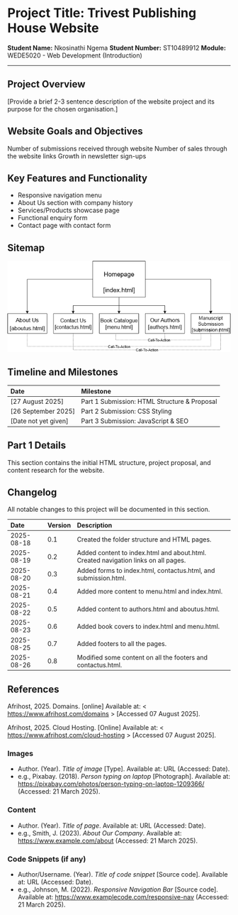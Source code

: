 # Project Title: Trivest Publishing House Website

**Student Name:** Nkosinathi Ngema
**Student Number:** ST10489912
**Module:** WEDE5020 - Web Development (Introduction)

---

## Project Overview

[Provide a brief 2-3 sentence description of the website project and its purpose for the chosen organisation.]

## Website Goals and Objectives

Number of submissions received through website
Number of sales through the website links
Growth in newsletter sign-ups

## Key Features and Functionality

- Responsive navigation menu
- About Us section with company history
- Services/Products showcase page
- Functional enquiry form
- Contact page with contact form

## Sitemap

![alt text][images/image.png]

## Timeline and Milestones

| Date | Milestone |
| :--- | :--- |
| [27 August 2025] | Part 1 Submission: HTML Structure & Proposal |
| [26 September 2025] | Part 2 Submission: CSS Styling |
| [Date not yet given] | Part 3 Submission: JavaScript & SEO |

## Part 1 Details

This section contains the initial HTML structure, project proposal, and content research for the website.

## Changelog

All notable changes to this project will be documented in this section.

| Date | Version | Description |
| :--- | :--- | :--- |
| 2025-08-18 | 0.1 | Created the folder structure and HTML pages. |
| 2025-08-19 | 0.2 | Added content to index.html and about.html. Created navigation links on all pages. |
| 2025-08-20 | 0.3 | Added forms to index.html, contactus.html, and submission.html. |
| 2025-08-21 | 0.4 | Added more content to menu.html and index.html. |
| 2025-08-22 | 0.5 | Added content to authors.html and aboutus.html. |
| 2025-08-23 | 0.6 | Added book covers to index.html and menu.html. |
| 2025-08-25 | 0.7 | Added footers to all the pages. |
| 2025-08-26 | 0.8 | Modified some content on all the footers and contactus.html. |

## References

​​Afrihost, 2025. Domains. [online] Available at: < <https://www.afrihost.com/domains> > [Accessed 07 August 2025].

​Afrihost, 2025. Cloud Hosting. [Online] Available at: < <https://www.afrihost.com/cloud-hosting> > [Accessed 07 August 2025]. ​​

### Images

- Author. (Year). *Title of image* [Type]. Available at: URL (Accessed: Date).
- e.g., Pixabay. (2018). *Person typing on laptop* [Photograph]. Available at: <https://pixabay.com/photos/person-typing-on-laptop-1209366/> (Accessed: 21 March 2025).

### Content

- Author. (Year). *Title of page*. Available at: URL (Accessed: Date).
- e.g., Smith, J. (2023). *About Our Company*. Available at: <https://www.example.com/about> (Accessed: 21 March 2025).

### Code Snippets (if any)

- Author/Username. (Year). *Title of code snippet* [Source code]. Available at: URL (Accessed: Date).
- e.g., Johnson, M. (2022). *Responsive Navigation Bar* [Source code]. Available at: <https://www.examplecode.com/responsive-nav> (Accessed: 21 March 2025).


[images/image.png]: images/image.png